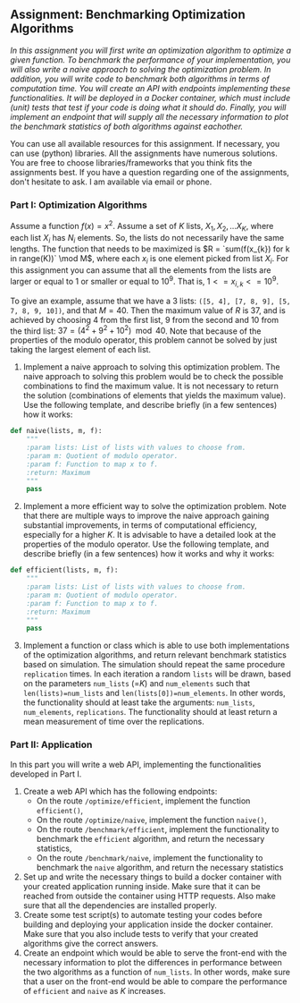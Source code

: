 ## Assignment: Benchmarking Optimization Algorithms
_In this assignment you will first write an optimization algorithm to optimize a given function. To benchmark the performance of your implementation, you will also write a naive approach to solving the optimization problem. In addition, you will write code to benchmark both algorithms in terms of computation time. You will create an API with endpoints implementing these functionalities. It will be deployed in a Docker container, which must include (unit) tests that test if your code is doing what it should do. Finally, you will implement an endpoint that will supply all the necessary information to plot the benchmark statistics of both algorithms against eachother._

You can use all available resources for this assignment. If necessary, you can use (python) libraries. All the assignments have numerous solutions. You are free to choose libraries/frameworks that you think fits the assignments best. If you have a question regarding one of the assignments, don't hesitate to ask. I am available via email or phone.

### Part I: Optimization Algorithms
Assume a function $f(x)=x^2$. Assume a set of $K$ lists, $X_{1},X_{2},...X_{K}$, where each list $X_{i}$ has $N_{i}$ elements. So, the lists do not necessarily have the same lengths. The function that needs to be maximized is $R = `sum(f(x_{k}) for k in range(K))` \mod M$, where each $x_{i}$ is one element picked from list $X_{i}$. For this assignment you can assume that all the elements from the lists are larger or equal to $1$ or smaller or equal to $10^9$. That is, $1 <= x_{i,k} <= 10^9$.

To give an example, assume that we have a 3 lists: `([5, 4], [7, 8, 9], [5, 7, 8, 9, 10])`, and that $M=40$. Then the maximum value of $R$ is 37, and is achieved by choosing 4 from the first list, 9 from the second and 10 from the third list: $37=(4^2+9^2+10^2)\mod 40$. Note that because of the properties of the modulo operator, this problem cannot be solved by just taking the largest element of each list.

1. Implement a naive approach to solving this optimization problem. The naive approach to solving this problem would be to check the possible combinations to find the maximum value. It is not necessary to return the solution (combinations of elements that yields the maximum value). Use the following template, and describe briefly (in a few sentences) how it works:
```python
def naive(lists, m, f):
    """
    :param lists: List of lists with values to choose from.
    :param m: Quotient of modulo operator.
    :param f: Function to map x to f.
    :return: Maximum
    """
    pass
```
2. Implement a more efficient way to solve the optimization problem. Note that there are multiple ways to improve the naive approach gaining substantial improvements, in terms of computational efficiency, especially for a higher $`K`$. It is advisable to have a detailed look at the properties of the modulo operator. Use the following template, and describe briefly (in a few sentences) how it works and why it works:
```python
def efficient(lists, m, f):
    """
    :param lists: List of lists with values to choose from.
    :param m: Quotient of modulo operator.
    :param f: Function to map x to f.
    :return: Maximum
    """
    pass
```
3. Implement a function or class which is able to use both implementations of the optimization algorithms, and return relevant benchmark statistics based on simulation. The simulation should repeat the same procedure `replication` times. In each iteration a random `lists` will be drawn, based on the parameters `num_lists` (=$`K`$) and `num_elements` such that `len(lists)=num_lists` and `len(lists[0])=num_elements`. In other words, the functionality should at least take the arguments: `num_lists`, `num_elements`, `replications`. The functionality should at least return a mean measurement of time over the replications.

### Part II: Application
In this part you will write a web API, implementing the functionalities developed in Part I.

1. Create a web API which has the following endpoints:
    - On the route `/optimize/efficient`, implement the function `efficient()`,
    - On the route `/optimize/naive`, implement the function `naive()`,
    - On the route `/benchmark/efficient`, implement the functionality to benchmark the `efficient` algorithm, and return the necessary statistics,
    - On the route `/benchmark/naive`, implement the functionality to benchmark the `naive` algorithm, and return the necessary statistics
2. Set up and write the necessary things to build a docker container with your created application running inside. Make sure that it can be reached from outside the container using HTTP requests. Also make sure that all the dependencies are installed properly.
3. Create some test script(s) to automate testing your codes before building and deploying your application inside the docker container. Make sure that you also include tests to verify that your created algorithms give the correct answers.
4. Create an endpoint which would be able to serve the front-end with the necessary information to plot the differences in performance between the two algorithms as a function of `num_lists`. In other words, make sure that a user on the front-end would be able to compare the performance of `efficient` and `naive` as $`K`$ increases.

